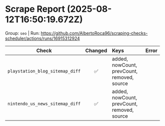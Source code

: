 # Scrape Report (2025-08-12T16:50:19.672Z)

Group: `seo`  |  Run: https://github.com/AlbertoRoca96/scraping-checks-scheduler/actions/runs/16915312924

| Check | Changed | Keys | Error |
|---|:---:|:--|:--|
| `playstation_blog_sitemap_diff` | ✅ | added, nowCount, prevCount, removed, source |  |
| `nintendo_us_news_sitemap_diff` | ✅ | added, nowCount, prevCount, removed, source |  |
